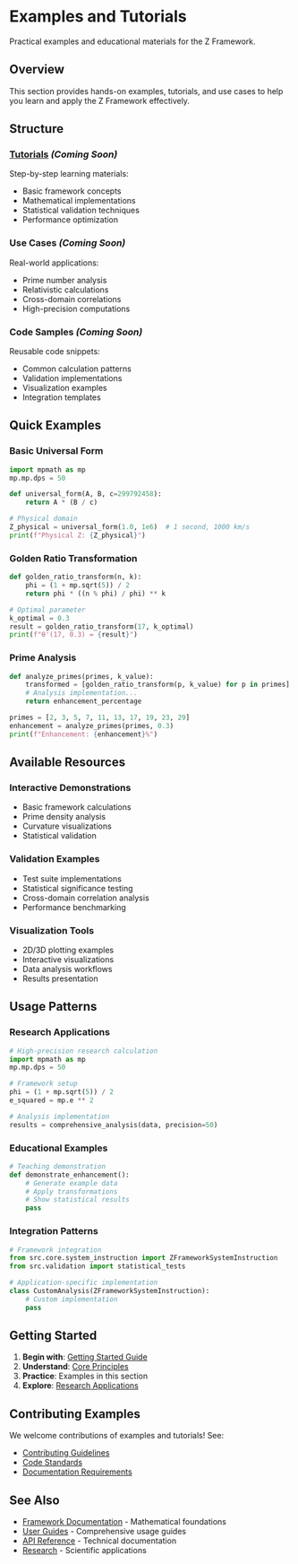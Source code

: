 # Examples and Tutorials

Practical examples and educational materials for the Z Framework.

## Overview

This section provides hands-on examples, tutorials, and use cases to help you learn and apply the Z Framework effectively.

## Structure

### [Tutorials](tutorials/) *(Coming Soon)*
Step-by-step learning materials:
- Basic framework concepts
- Mathematical implementations
- Statistical validation techniques
- Performance optimization

### Use Cases *(Coming Soon)*
Real-world applications:
- Prime number analysis
- Relativistic calculations
- Cross-domain correlations
- High-precision computations

### Code Samples *(Coming Soon)*
Reusable code snippets:
- Common calculation patterns
- Validation implementations
- Visualization examples
- Integration templates

## Quick Examples

### Basic Universal Form
```python
import mpmath as mp
mp.mp.dps = 50

def universal_form(A, B, c=299792458):
    return A * (B / c)

# Physical domain
Z_physical = universal_form(1.0, 1e6)  # 1 second, 1000 km/s
print(f"Physical Z: {Z_physical}")
```

### Golden Ratio Transformation
```python
def golden_ratio_transform(n, k):
    phi = (1 + mp.sqrt(5)) / 2
    return phi * ((n % phi) / phi) ** k

# Optimal parameter
k_optimal = 0.3
result = golden_ratio_transform(17, k_optimal)
print(f"θ'(17, 0.3) = {result}")
```

### Prime Analysis
```python
def analyze_primes(primes, k_value):
    transformed = [golden_ratio_transform(p, k_value) for p in primes]
    # Analysis implementation...
    return enhancement_percentage

primes = [2, 3, 5, 7, 11, 13, 17, 19, 23, 29]
enhancement = analyze_primes(primes, 0.3)
print(f"Enhancement: {enhancement}%")
```

## Available Resources

### Interactive Demonstrations
- Basic framework calculations
- Prime density analysis
- Curvature visualizations
- Statistical validation

### Validation Examples
- Test suite implementations
- Statistical significance testing
- Cross-domain correlation analysis
- Performance benchmarking

### Visualization Tools
- 2D/3D plotting examples
- Interactive visualizations
- Data analysis workflows
- Results presentation

## Usage Patterns

### Research Applications
```python
# High-precision research calculation
import mpmath as mp
mp.mp.dps = 50

# Framework setup
phi = (1 + mp.sqrt(5)) / 2
e_squared = mp.e ** 2

# Analysis implementation
results = comprehensive_analysis(data, precision=50)
```

### Educational Examples
```python
# Teaching demonstration
def demonstrate_enhancement():
    # Generate example data
    # Apply transformations
    # Show statistical results
    pass
```

### Integration Patterns
```python
# Framework integration
from src.core.system_instruction import ZFrameworkSystemInstruction
from src.validation import statistical_tests

# Application-specific implementation
class CustomAnalysis(ZFrameworkSystemInstruction):
    # Custom implementation
    pass
```

## Getting Started

1. **Begin with**: [Getting Started Guide](../guides/getting-started.md)
2. **Understand**: [Core Principles](../framework/core-principles.md)
3. **Practice**: Examples in this section
4. **Explore**: [Research Applications](../research/README.md)

## Contributing Examples

We welcome contributions of examples and tutorials! See:
- [Contributing Guidelines](../contributing/guidelines.md)
- [Code Standards](../contributing/code-standards.md)
- [Documentation Requirements](../contributing/documentation.md)

## See Also

- [Framework Documentation](../framework/README.md) - Mathematical foundations
- [User Guides](../guides/README.md) - Comprehensive usage guides
- [API Reference](../api/README.md) - Technical documentation
- [Research](../research/README.md) - Scientific applications